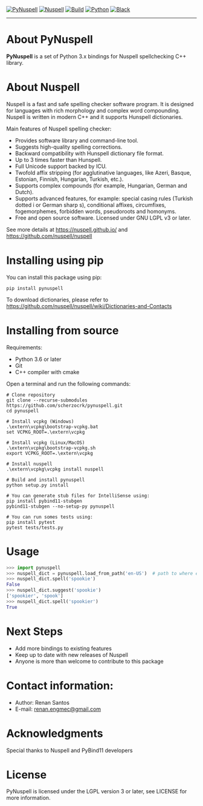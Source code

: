[![PyNuspell](https://img.shields.io/badge/PyNuspell-v1.0.0-brightgreen)](https://github.com/scherzocrk/pynuspell)
[![Nuspell](https://img.shields.io/badge/Nuspell-v4.2.0-brightgreen)](https://github.com/nuspell/nuspell)
[![Build](https://github.com/scherzocrk/pynuspell/actions/workflows/main.yml/badge.svg?branch=master)](https://github.com/scherzocrk/pynuspell/actions/workflows/main.yml)
[![Python](https://img.shields.io/pypi/pyversions/pynuspell.svg)](https://pypi.org/project/pynuspell/)
[![Black](https://img.shields.io/badge/code%20style-black-000000.svg)](https://github.com/psf/black)

---

# About PyNuspell

**PyNuspell** is a set of Python 3.x bindings for Nuspell spellchecking C++
library.

# About Nuspell

Nuspell is a fast and safe spelling checker software program. It is designed
for languages with rich morphology and complex word compounding.
Nuspell is written in modern C++ and it supports Hunspell dictionaries.

Main features of Nuspell spelling checker:

- Provides software library and command-line tool.
- Suggests high-quality spelling corrections.
- Backward compatibility with Hunspell dictionary file format.
- Up to 3 times faster than Hunspell.
- Full Unicode support backed by ICU.
- Twofold affix stripping (for agglutinative languages, like Azeri,
  Basque, Estonian, Finnish, Hungarian, Turkish, etc.).
- Supports complex compounds (for example, Hungarian, German and Dutch).
- Supports advanced features, for example: special casing rules
  (Turkish dotted i or German sharp s), conditional affixes, circumfixes,
  fogemorphemes, forbidden words, pseudoroots and homonyms.
- Free and open source software. Licensed under GNU LGPL v3 or later.

See more details at https://nuspell.github.io/ and
https://github.com/nuspell/nuspell

# Installing using pip

You can install this package using pip:

```
pip install pynuspell
```

To download dictionaries, please refer to
https://github.com/nuspell/nuspell/wiki/Dictionaries-and-Contacts

# Installing from source

Requirements:

- Python 3.6 or later
- Git
- C++ compiler with cmake

Open a terminal and run the following commands:

```
# Clone repository
git clone --recurse-submodules https://github.com/scherzocrk/pynuspell.git
cd pynuspell

# Install vcpkg (Windows)
.\extern\vcpkg\bootstrap-vcpkg.bat
set VCPKG_ROOT=.\extern\vcpkg

# Install vcpkg (Linux/MacOS)
.\extern\vcpkg\bootstrap-vcpkg.sh
export VCPKG_ROOT=.\extern\vcpkg

# Install nuspell
.\extern\vcpkg\vcpkg install nuspell

# Build and install pynuspell
python setup.py install

# You can generate stub files for IntelliSense using:
pip install pybind11-stubgen
pybind11-stubgen --no-setup-py pynuspell

# You can run somes tests using:
pip install pytest
pytest tests/tests.py
```

# Usage

```python
>>> import pynuspell
>>> nuspell_dict = pynuspell.load_from_path('en-US')  # path to where en_US.aff and en_US.dic are found
>>> nuspell_dict.spell('spookie')
False
>>> nuspell_dict.suggest('spookie')
['spookier', 'spook']
>>> nuspell_dict.spell('spookier')
True
```

# Next Steps

- Add more bindings to existing features
- Keep up to date with new releases of Nuspell
- Anyone is more than welcome to contribute to this package

# Contact information:

- Author: Renan Santos
- E-mail: renan.engmec@gmail.com

# Acknowledgments

Special thanks to Nuspell and PyBind11 developers

# License

PyNuspell is licensed under the LGPL version 3 or later, see LICENSE for more
information.

